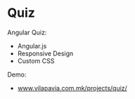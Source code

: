 # Quiz
Angular Quiz:
  - Angular.js
  - Responsive Design
  - Custom CSS
 
Demo:
  - www.vilapavia.com.mk/projects/quiz/
